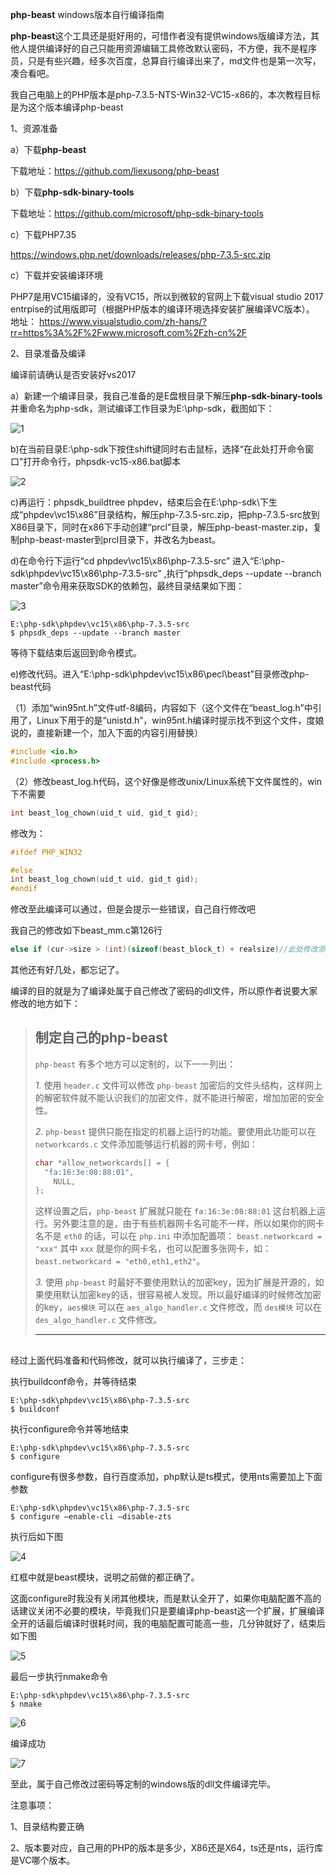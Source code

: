 **php-beast** windows版本自行编译指南

**php-beast**这个工具还是挺好用的，可惜作者没有提供windows版编译方法，其他人提供编译好的自己只能用资源编辑工具修改默认密码，不方便，我不是程序员，只是有些兴趣，经多次百度，总算自行编译出来了，md文件也是第一次写，凑合看吧。

我自己电脑上的PHP版本是php-7.3.5-NTS-Win32-VC15-x86的，本次教程目标是为这个版本编译php-beast

1、资源准备

a）下载**php-beast**  

下载地址：https://github.com/liexusong/php-beast

b）下载**php-sdk-binary-tools**   

下载地址：https://github.com/microsoft/php-sdk-binary-tools

c）下载PHP7.35

https://windows.php.net/downloads/releases/php-7.3.5-src.zip

c）下载并安装编译环境

PHP7是用VC15编译的，没有VC15，所以到微软的官网上下载visual
studio 2017 entrpise的试用版即可（根据PHP版本的编译环境选择安装扩展编译VC版本）。
地址：
<https://www.visualstudio.com/zh-hans/?rr=https%3A%2F%2Fwww.microsoft.com%2Fzh-cn%2F>

2、目录准备及编译

编译前请确认是否安装好vs2017

a）新建一个编译目录，我自己准备的是E盘根目录下解压**php-sdk-binary-tools**   并重命名为php-sdk，测试编译工作目录为E:\php-sdk，截图如下：

![1](E:\编译\1.png)

b)在当前目录E:\php-sdk下按住shift键同时右击鼠标，选择“在此处打开命令窗口”打开命令行，phpsdk-vc15-x86.bat脚本

![2](E:\编译\2.png)

c)再运行：phpsdk_buildtree phpdev，结束后会在E:\php-sdk\下生成“phpdev\vc15\x86”目录结构，解压php-7.3.5-src.zip，把php-7.3.5-src放到X86目录下，同时在x86下手动创建“prcl”目录，解压php-beast-master.zip，复制php-beast-master到prcl目录下，并改名为beast。

d)在命令行下运行“cd phpdev\vc15\x86\php-7.3.5-src” 进入“E:\php-sdk\phpdev\vc15\x86\php-7.3.5-src” ,执行“phpsdk_deps --update --branch master”命令用来获取SDK的依赖包，最终目录结果如下图：

![3](E:\编译\3.png)

```
E:\php-sdk\phpdev\vc15\x86\php-7.3.5-src
$ phpsdk_deps --update --branch master
```

等待下载结束后返回到命令模式。

e)修改代码。进入“E:\php-sdk\phpdev\vc15\x86\pecl\beast”目录修改php-beast代码

（1）添加“win95nt.h”文件utf-8编码，内容如下（这个文件在“beast_log.h”中引用了，Linux下用于的是“unistd.h”，win95nt.h编译时提示找不到这个文件，度娘说的，直接新建一个，加入下面的内容引用替换）

```c
#include <io.h>
#include <process.h>
```

（2）修改beast_log.h代码，这个好像是修改unix/Linux系统下文件属性的，win下不需要

```c
int beast_log_chown(uid_t uid, gid_t gid);
```

修改为：

```c
#ifdef PHP_WIN32

#else
int beast_log_chown(uid_t uid, gid_t gid);
#endif
```

修改至此编译可以通过，但是会提示一些错误，自己自行修改吧

我自己的修改如下beast_mm.c第126行

```c
else if (cur->size > (int)(sizeof(beast_block_t) + realsize)//此处修改添加(int)
```

其他还有好几处，都忘记了。

编译的目的就是为了编译处属于自己修改了密码的dll文件，所以原作者说要大家修改的地方如下：

> ## 制定自己的php-beast
>
> `php-beast` 有多个地方可以定制的，以下一一列出：
>
> *1.* 使用 `header.c` 文件可以修改 `php-beast` 加密后的文件头结构，这样网上的解密软件就不能认识我们的加密文件，就不能进行解密，增加加密的安全性。
>
> *2.* `php-beast` 提供只能在指定的机器上运行的功能。要使用此功能可以在 `networkcards.c` 文件添加能够运行机器的网卡号，例如：
>
> ```c
> char *allow_networkcards[] = {
> 	"fa:16:3e:08:88:01",
>     NULL,
> };
> ```
>
> 这样设置之后，`php-beast` 扩展就只能在 `fa:16:3e:08:88:01` 这台机器上运行。另外要注意的是，由于有些机器网卡名可能不一样，所以如果你的网卡名不是 `eth0` 的话，可以在 `php.ini` 中添加配置项： `beast.networkcard = "xxx"` 其中 `xxx` 就是你的网卡名，也可以配置多张网卡，如：`beast.networkcard = "eth0,eth1,eth2"`。
>
> *3.* 使用 `php-beast` 时最好不要使用默认的加密key，因为扩展是开源的，如果使用默认加密key的话，很容易被人发现。所以最好编译的时候修改加密的key，`aes模块` 可以在 `aes_algo_handler.c` 文件修改，而 `des模块` 可以在 `des_algo_handler.c` 文件修改。
>
> ------
>
> ## 

经过上面代码准备和代码修改，就可以执行编译了，三步走：

执行buildconf命令，并等待结束

```
E:\php-sdk\phpdev\vc15\x86\php-7.3.5-src
$ buildconf
```

执行configure命令并等地结束

```
E:\php-sdk\phpdev\vc15\x86\php-7.3.5-src
$ configure
```

configure有很多参数，自行百度添加，php默认是ts模式，使用nts需要加上下面参数

```
E:\php-sdk\phpdev\vc15\x86\php-7.3.5-src
$ configure –enable-cli –disable-zts
```

执行后如下图

![4](E:\编译\4.png)

红框中就是beast模块，说明之前做的都正确了。

这面configure时我没有关闭其他模块，而是默认全开了，如果你电脑配置不高的话建议关闭不必要的模块，毕竟我们只是要编译php-beast这一个扩展，扩展编译全开的话最后编译时很耗时间，我的电脑配置可能高一些，几分钟就好了，结束后如下图

![5](E:\编译\5.png)

最后一步执行nmake命令

```
E:\php-sdk\phpdev\vc15\x86\php-7.3.5-src
$ nmake
```

![6](E:\编译\6.png)

编译成功

![7](E:\编译\7.png)

至此，属于自己修改过密码等定制的windows版的dll文件编译完毕。

注意事项：

1、目录结构要正确

2、版本要对应，自己用的PHP的版本是多少，X86还是X64，ts还是nts，运行库是VC哪个版本。